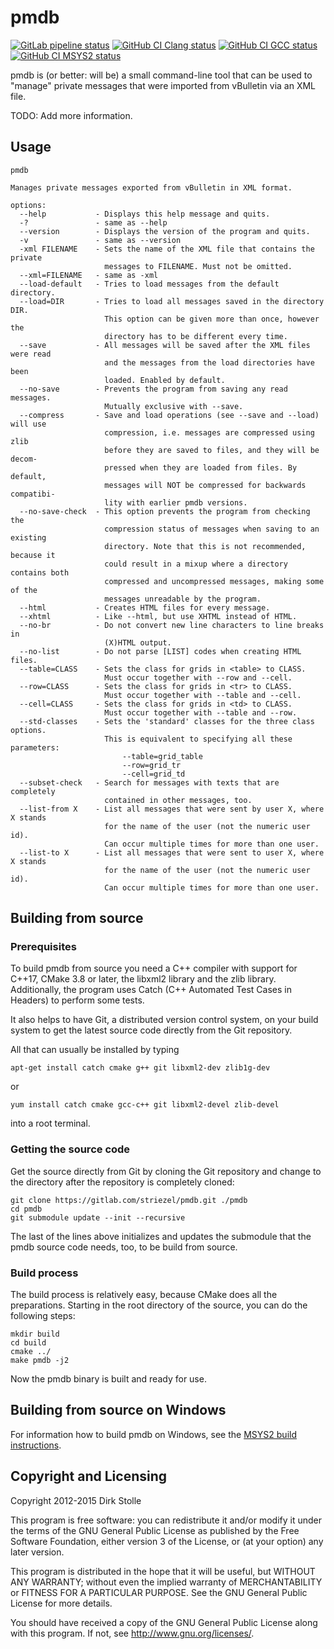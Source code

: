 # pmdb

[![GitLab pipeline status](https://gitlab.com/striezel/pmdb/badges/master/pipeline.svg)](https://gitlab.com/striezel/pmdb/-/pipelines)
[![GitHub CI Clang status](https://github.com/striezel/pmdb/workflows/Clang/badge.svg)](https://github.com/striezel/pmdb/actions)
[![GitHub CI GCC status](https://github.com/striezel/pmdb/workflows/GCC/badge.svg)](https://github.com/striezel/pmdb/actions)
[![GitHub CI MSYS2 status](https://github.com/striezel/pmdb/workflows/MSYS2/badge.svg)](https://github.com/striezel/pmdb/actions)

pmdb is (or better: will be) a small command-line tool that can be used to
"manage" private messages that were imported from vBulletin via an XML file.

TODO: Add more information.

## Usage

```
pmdb

Manages private messages exported from vBulletin in XML format.

options:
  --help           - Displays this help message and quits.
  -?               - same as --help
  --version        - Displays the version of the program and quits.
  -v               - same as --version
  -xml FILENAME    - Sets the name of the XML file that contains the private
                     messages to FILENAME. Must not be omitted.
  --xml=FILENAME   - same as -xml
  --load-default   - Tries to load messages from the default directory.
  --load=DIR       - Tries to load all messages saved in the directory DIR.
                     This option can be given more than once, however the
                     directory has to be different every time.
  --save           - All messages will be saved after the XML files were read
                     and the messages from the load directories have been
                     loaded. Enabled by default.
  --no-save        - Prevents the program from saving any read messages.
                     Mutually exclusive with --save.
  --compress       - Save and load operations (see --save and --load) will use
                     compression, i.e. messages are compressed using zlib
                     before they are saved to files, and they will be decom-
                     pressed when they are loaded from files. By default,
                     messages will NOT be compressed for backwards compatibi-
                     lity with earlier pmdb versions.
  --no-save-check  - This option prevents the program from checking the
                     compression status of messages when saving to an existing
                     directory. Note that this is not recommended, because it
                     could result in a mixup where a directory contains both
                     compressed and uncompressed messages, making some of the
                     messages unreadable by the program.
  --html           - Creates HTML files for every message.
  --xhtml          - Like --html, but use XHTML instead of HTML.
  --no-br          - Do not convert new line characters to line breaks in
                     (X)HTML output.
  --no-list        - Do not parse [LIST] codes when creating HTML files.
  --table=CLASS    - Sets the class for grids in <table> to CLASS.
                     Must occur together with --row and --cell.
  --row=CLASS      - Sets the class for grids in <tr> to CLASS.
                     Must occur together with --table and --cell.
  --cell=CLASS     - Sets the class for grids in <td> to CLASS.
                     Must occur together with --table and --row.
  --std-classes    - Sets the 'standard' classes for the three class options.
                     This is equivalent to specifying all these parameters:
                         --table=grid_table
                         --row=grid_tr
                         --cell=grid_td
  --subset-check   - Search for messages with texts that are completely
                     contained in other messages, too.
  --list-from X    - List all messages that were sent by user X, where X stands
                     for the name of the user (not the numeric user id).
                     Can occur multiple times for more than one user.
  --list-to X      - List all messages that were sent to user X, where X stands
                     for the name of the user (not the numeric user id).
                     Can occur multiple times for more than one user.
```

## Building from source

### Prerequisites

To build pmdb from source you need a C++ compiler with support for C++17,
CMake 3.8 or later, the libxml2 library and the zlib library. Additionally, the
program uses Catch (C++ Automated Test Cases in Headers) to perform some tests.

It also helps to have Git, a distributed version control system, on your build
system to get the latest source code directly from the Git repository.

All that can usually be installed by typing

    apt-get install catch cmake g++ git libxml2-dev zlib1g-dev

or

    yum install catch cmake gcc-c++ git libxml2-devel zlib-devel

into a root terminal.

### Getting the source code

Get the source directly from Git by cloning the Git repository and change to
the directory after the repository is completely cloned:

    git clone https://gitlab.com/striezel/pmdb.git ./pmdb
    cd pmdb
    git submodule update --init --recursive

The last of the lines above initializes and updates the submodule that the
pmdb source code needs, too, to be build from source.

### Build process

The build process is relatively easy, because CMake does all the preparations.
Starting in the root directory of the source, you can do the following steps:

    mkdir build
    cd build
    cmake ../
    make pmdb -j2

Now the pmdb binary is built and ready for use.

## Building from source on Windows

For information how to build pmdb on Windows, see the
[MSYS2 build instructions](./documentation/msys2-build.md).

## Copyright and Licensing

Copyright 2012-2015 Dirk Stolle

This program is free software: you can redistribute it and/or modify
it under the terms of the GNU General Public License as published by
the Free Software Foundation, either version 3 of the License, or
(at your option) any later version.

This program is distributed in the hope that it will be useful,
but WITHOUT ANY WARRANTY; without even the implied warranty of
MERCHANTABILITY or FITNESS FOR A PARTICULAR PURPOSE.  See the
GNU General Public License for more details.

You should have received a copy of the GNU General Public License
along with this program.  If not, see <http://www.gnu.org/licenses/>.
